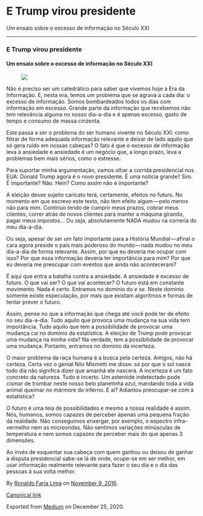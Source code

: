 E Trump virou presidente
========================

Um ensaio sobre o excesso de informação no Século XXI

------------------------------------------------------------------------

### E Trump virou presidente

#### Um ensaio sobre o excesso de informação no Século XXI

<figure>
<img src="https://cdn-images-1.medium.com/max/800/1*xalDRw7LeDN6UM0x5gEtpw.jpeg" class="graf-image" />
</figure>Não é preciso ser um catedrático para saber que vivemos hoje a
Era da Informação. E, nesta era, temos um problema que se agrava a cada
dia: o excesso de informação. Somos bombardeados todos os dias com
informação em excesso. Grande parte da informação que recebemos não tem
relevância alguma no nosso dia-a-dia e é apenas excesso, gasto de tempo
e consumo de massa cinzenta.

Este passa a ser o problema do ser humano vivente no Século XXI: como
filtrar de forma adequada informação relevante e deixar de lado aquilo
que só gera ruído em nossas cabeças? O fato é que o excesso de
informação leva à ansiedade e ansiedade é um negócio que, a longo prazo,
leva a problemas bem mais sérios, como o estresse.

Para suportar minha argumentação, vamos olhar a corrida presidencial nos
EUA: Donald Trump agora é o novo presidente. É uma notícia grande? Sim.
É importante? Não. Hein? Como assim não é importante?

A eleição desse sujeito caricato terá, certamente, efeitos no futuro. No
momento em que escrevo este texto, não tem efeito algum — pelo menos não
para mim. Continuo tendo de cumprir meus prazos, cobrar meus clientes,
correr atrás de novos clientes para manter a máquina girando, pagar meus
impostos… Ou seja, absolutamente NADA mudou na correria do meu
dia-a-dia.

Ou seja, apesar de ser um fato importante para a História
Mundial — afinal o cara agora preside o país mais poderoso do
mundo — nada mudou no meu dia-a-dia de forma relevante. Assim, por que
eu deveria me ocupar com isso? Por que essa informação deveria ter
importância para mim? Por que eu deveria me preocupar com eventos que
ainda não aconteceram?

É aqui que entra a batalha contra a ansiedade. A ansiedade é excesso de
futuro. O que vai ser? O que vai acontecer? O futuro está em constante
movimento. Nada é certo. Entramos no domínio do *e se*. Neste domínio
somente existe especulação, por mais que existam algoritmos e formas de
tentar prever o futuro.

Assim, pense no que a informação que chega até você pode ter de efeito
no seu dia-a-dia. Tudo aquilo que provoca uma mudança na sua vida tem
importância. Tudo aquilo que tem a possibilidade de provocar uma mudança
cai no domínio da estatística. A eleição de Trump pode provocar uma
mudança na minha vida? Na verdade, tem a possibilidade de provocar uma
mudança. Portanto, entramos no domínio da incerteza.

O maior problema da raça humana é a busca pela certeza. Amigos, não há
certeza. Certa vez o genial Nilo Mismetti me disse: só por que o sol
nasce todo dia não significa dizer que amanhã ele nascerá. A incerteza é
um fato concreto da natureza. Tudo é incerto. Um asteróide indetectado
pode cismar de trombar neste nosso belo planetinha azul, mandando toda a
vida animal queimar no mármore do inferno. E aí? Adiantou preocupar-se
com a estatística?

O futuro é uma teia de possibilidades e mesmo a nossa realidade é assim.
Nós, humanos, somos capazes de perceber apenas uma pequena fração da
realidade. Não conseguimos enxergar, por exemplo, o espectro
infra-vermelho nem as microondas. Não sentimos variações minúsculas de
temperatura e nem somos capazes de perceber mais do que apenas 3
dimensões.

Ao invés de esquentar sua cabeça com quem ganhou ou deixou de ganhar a
disputa presidencial sabe-se lá de onde, ocupe-se em ser melhor, em usar
informação realmente relevante para fazer o seu dia e o dia das pessoas
à sua volta melhor.

By
<a href="https://medium.com/@ronaldolima" class="p-author h-card">Ronaldo Faria Lima</a>
on [November 9, 2016](https://medium.com/p/ea0a5d2079d0).

<a href="https://medium.com/@ronaldolima/e-trump-virou-presidente-ea0a5d2079d0" class="p-canonical">Canonical link</a>

Exported from [Medium](https://medium.com) on December 25, 2020.
